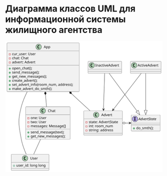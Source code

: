 # Диаграмма классов UML для информационной системы жилищного агентства

![class_diagram](/assets/plantuml/class_diagram.svg)

<!--
```plantuml
@startuml

class App {
-cur_user: User
-chat: Chat
-advert: Advert
+open_chat();
+send_message();
+get_new_messages();
+create_advert();
+set_advert_info(room_num, address);
+make_advert_do_smth();
}

interface AdvertState {
+do_smth();
}

class ActiveAdvert {}

class InactiveAdvert {}

class Advert {
-state: AdvertState
-int: room_num
-string: address
}

Advert o-> AdvertState
ActiveAdvert --\> Advert
InactiveAdvert --\> Advert
ActiveAdvert --|> AdvertState
InactiveAdvert --|> AdvertState

class Chat {
-one: User
-two: User
-messages: Message[]
+send_message(text);
+get_new_messages();
}

class User {
+user_id: long long
}

App *-- Advert
App *-- Chat
App -- User

Chat -- User

@enduml
```
-->
